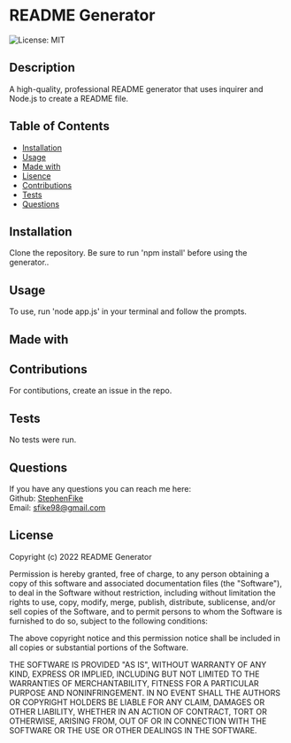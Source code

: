 
# README Generator  

![License: MIT](https://img.shields.io/badge/License-MIT-yellow.svg)

## Description

A high-quality, professional README generator that uses inquirer and Node.js to create a README file.

## Table of Contents

- [Installation](#installation)
- [Usage](#usage)
- [Made with](#madewith)
- [Lisence](#lisence)
- [Contributions](#contributions)
- [Tests](#tests)
- [Questions](#questions)

## Installation
Clone the repository. Be sure to run 'npm install' before using the generator..

## Usage
To use, run 'node app.js' in your terminal and follow the prompts.

## Made with


## Contributions
For contibutions, create an issue in the repo.

## Tests
No tests were run.

## Questions
If you have any questions you can reach me here:  
Github: [StephenFike](https://github.com/StephenFike)  
Email: [sfike98@gmail.com](mailto:sfike98@gmail.com)

## License
Copyright (c) 2022 README Generator

Permission is hereby granted, free of charge, to any person obtaining a copy
of this software and associated documentation files (the "Software"), to deal
in the Software without restriction, including without limitation the rights
to use, copy, modify, merge, publish, distribute, sublicense, and/or sell
copies of the Software, and to permit persons to whom the Software is
furnished to do so, subject to the following conditions:

The above copyright notice and this permission notice shall be included in all
copies or substantial portions of the Software.

THE SOFTWARE IS PROVIDED "AS IS", WITHOUT WARRANTY OF ANY KIND, EXPRESS OR
IMPLIED, INCLUDING BUT NOT LIMITED TO THE WARRANTIES OF MERCHANTABILITY,
FITNESS FOR A PARTICULAR PURPOSE AND NONINFRINGEMENT. IN NO EVENT SHALL THE
AUTHORS OR COPYRIGHT HOLDERS BE LIABLE FOR ANY CLAIM, DAMAGES OR OTHER
LIABILITY, WHETHER IN AN ACTION OF CONTRACT, TORT OR OTHERWISE, ARISING FROM,
OUT OF OR IN CONNECTION WITH THE SOFTWARE OR THE USE OR OTHER DEALINGS IN THE
SOFTWARE.
